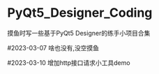 # PyQt5_Designer_Coding
摸鱼时写一些基于PyQt5 Designer的练手小项目合集

#2023-03-07
啥也没有,没空摸鱼

#2023-03-10
增加http接口请求小工具demo
